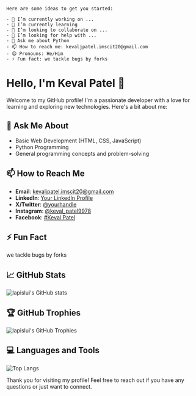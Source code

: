 ```## Hi there 👋

Here are some ideas to get you started:

- 🔭 I’m currently working on ...
- 🌱 I’m currently learning 
- 👯 I’m looking to collaborate on ...
- 🤔 I’m looking for help with ...
- 💬 Ask me about Python
- 📫 How to reach me: kevaljpatel.imscit20@gmail.com
- 😄 Pronouns: He/Him
- ⚡ Fun fact: we tackle bugs by forks
```
# Hello, I'm Keval Patel 👋

Welcome to my GitHub profile! I'm a passionate developer with a love for learning and exploring new technologies. Here's a bit about me:


## 💬 Ask Me About
- Basic Web Development (HTML, CSS, JavaScript)
- Python Programming
- General programming concepts and problem-solving

## 📫 How to Reach Me
- **Email**: [kevaljpatel.imscit20@gmail.com](mailto:your-email@example.com)
- **LinkedIn**: [Your LinkedIn Profile](https://www.linkedin.com/in/your-profile/)
- **X/Twitter**: [@yourhandle](https://twitter.com/yourhandle)
- **Instagram**: [@keval_patel9978](https://www.instagram.com/keval_patel9978)
- **Facebook**: [#Keval Patel](https://www.facebook.com/share/18D6XRVVza)

## ⚡ Fun Fact
we tackle bugs by forks

## 📈 GitHub Stats
![lapislui's GitHub stats](https://github-readme-stats.vercel.app/api?username=lapislui&show_icons=true&theme=radical)

## 🏆 GitHub Trophies
![lapislui's GitHub Trophies](https://github-profile-trophy.vercel.app/?username=lapislui&theme=radical)

## 💻 Languages and Tools
![Top Langs](https://github-readme-stats.vercel.app/api/top-langs/?username=lapislui&layout=compact&theme=radical)

Thank you for visiting my profile! Feel free to reach out if you have any questions or just want to connect.
